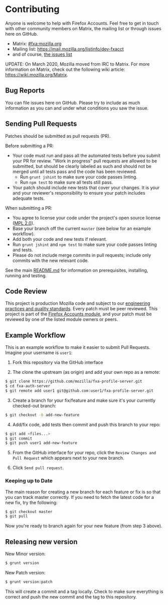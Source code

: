 # Contributing

Anyone is welcome to help with Firefox Accounts. Feel free to get in touch with other community members on Matrix, the
mailing list or through issues here on GitHub.

- Matrix: [#fxa:mozilla.org](https://chat.mozilla.org/#/room/#fxa:mozilla.org)
- Mailing list: <https://mail.mozilla.org/listinfo/dev-fxacct>
- and of course, [the issues list](https://github.com/mozilla/fxa-profile-server/issues)

UPDATE: On March 2020, Mozilla moved from IRC to Matrix. For more information on Matrix, check out the following wiki article: <https://wiki.mozilla.org/Matrix>.

## Bug Reports

You can file issues here on GitHub. Please try to include as much information as you can and under what conditions
you saw the issue.

## Sending Pull Requests

Patches should be submitted as pull requests (PR).

Before submitting a PR:

- Your code must run and pass all the automated tests before you submit your PR for review. "Work in progress" pull requests are allowed to be submitted, but should be clearly labeled as such and should not be merged until all tests pass and the code has been reviewed.
  - Run `grunt jshint` to make sure your code passes linting.
  - Run `npm test` to make sure all tests still pass.
- Your patch should include new tests that cover your changes. It is your and your reviewer's responsibility to ensure your patch includes adequate tests.

When submitting a PR:

- You agree to license your code under the project's open source license ([MPL 2.0](/LICENSE)).
- Base your branch off the current `master` (see below for an example workflow).
- Add both your code and new tests if relevant.
- Run `grunt jshint` and `npm test` to make sure your code passes linting and tests.
- Please do not include merge commits in pull requests; include only commits with the new relevant code.

See the main [README.md](/README.md) for information on prerequisites, installing, running and testing.

## Code Review

This project is production Mozilla code and subject to our [engineering practices and quality standards](https://developer.mozilla.org/en-US/docs/Mozilla/Developer_guide/Committing_Rules_and_Responsibilities). Every patch must be peer reviewed. This project is part of the [Firefox Accounts module](https://wiki.mozilla.org/Modules/Other#Firefox_Accounts), and your patch must be reviewed by one of the listed module owners or peers.

## Example Workflow

This is an example workflow to make it easier to submit Pull Requests. Imagine your username is `user1`:

1. Fork this repository via the GitHub interface

2. The clone the upstream (as origin) and add your own repo as a remote:

```sh
$ git clone https://github.com/mozilla/fxa-profile-server.git
$ cd fxa-auth-server
$ git remote add user1 git@github.com:user1/fxa-profile-server.git
```

3. Create a branch for your fix/feature and make sure it's your currently checked-out branch:

```sh
$ git checkout -b add-new-feature
```

4. Add/fix code, add tests then commit and push this branch to your repo:

```sh
$ git add <files...>
$ git commit
$ git push user1 add-new-feature
```

5. From the GitHub interface for your repo, click the `Review Changes and Pull Request` which appears next to your new branch.

6. Click `Send pull request`.

### Keeping up to Date

The main reason for creating a new branch for each feature or fix is so that you can track master correctly. If you need
to fetch the latest code for a new fix, try the following:

```sh
$ git checkout master
$ git pull
```

Now you're ready to branch again for your new feature (from step 3 above).

## Releasing new version

New Minor version:

```sh
$ grunt version
```

New Patch version:

```sh
$ grunt version:patch
```

This will create a commit and a tag locally.
Check to make sure everything is correct and push the new commit and the tag to this repository.
